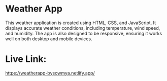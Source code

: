 # Weather App
This weather application is created using HTML, CSS, and JavaScript. It displays accurate weather conditions, including temperature, wind speed, and humidity. The app is also designed to be responsive, ensuring it works well on both desktop and mobile devices.

# Live Link:
https://weatherapp-bysowmya.netlify.app/
  
